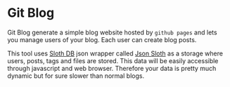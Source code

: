 # Git Blog

Git Blog generate a simple blog website hosted by `github pages` and lets you manage users of your blog. Each user can create blog posts.

This tool uses [Sloth DB](https://github.com/idioglossia/sloth-db) json wrapper called [Json Sloth](https://github.com/idioglossia/json-sloth) as a storage where users, posts, tags and files are stored.
This data will be easily accessible through javascript and web browser. Therefore your data is pretty much dynamic but for sure slower than normal blogs.
